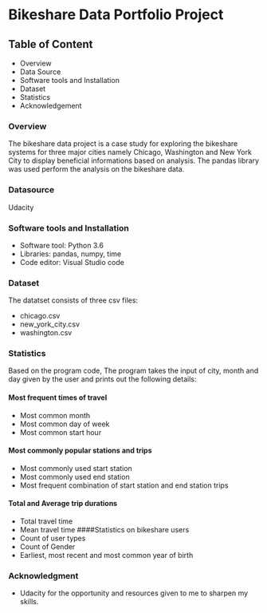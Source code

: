 # Bikeshare Data Portfolio Project

## Table of Content
* Overview
* Data Source
* Software tools and Installation
* Dataset
* Statistics
* Acknowledgement

### Overview
The bikeshare data project is a case study for exploring the bikeshare systems for three major cities namely Chicago, Washington and New York City
to display beneficial informations based on analysis. The pandas library was used perform the analysis on the bikeshare data.

### Datasource
Udacity

### Software tools and Installation
* Software tool: Python 3.6
* Libraries: pandas, numpy, time
* Code editor: Visual Studio code

### Dataset
The datatset consists of three csv files:
* chicago.csv
* new_york_city.csv
* washington.csv

### Statistics
Based on the program code, The program takes the input of city, month and day given by the user and prints out the following details:
#### Most frequent times of travel
* Most common month
* Most common day of week
* Most common start hour
#### Most commonly popular stations and trips
* Most commonly used start station
* Most commonly used end station
* Most frequent combination of start station and end station trips
#### Total and Average trip durations
* Total travel time
* Mean travel time
####Statistics on bikeshare users
* Count of user types
* Count of Gender
* Earliest, most recent and most common year of birth

### Acknowledgment
* Udacity for the opportunity and resources given to me to sharpen my skills.
